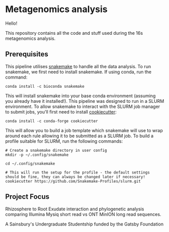 # Metagenomics analysis

Hello!

This repository contains all the code and stuff used during the 16s metagenomics analysis.

## Prerequisites

This pipeline utilises [snakemake](snakemake.readthedocs.io) to handle all the data analysis.
To run snakemake, we first need to install snakemake.
If using conda, run the command:

```
conda install -c bioconda snakemake
```

This will install snakemake into your base conda environment (assuming you already have it installed!).
This pipeline was designed to run in a SLURM environment.
To allow snakemake to interact with the SLURM job manager to submit jobs, you'll first need to install [cookiecutter](https://pypi.org/project/cookiecutter/):

```
conda install -c conda-forge cookiecutter
```

This will allow you to build a job template which snakemake will use to wrap around each rule allowing it to be submitted as a SLURM job. To build a profile suitable for SLURM, run the following commands:

```
# Create a snakemake directory in user config
mkdir -p ~/.config/snakemake

cd ~/.config/snakemake

# This will run the setup for the profile - the default settings should be fine, they can always be changed later if necessary!
cookiecutter https://github.com/Snakemake-Profiles/slurm.git
```

## Project Focus

Rhizosphere to Root Exudate interaction and phylogenetic analysis comparing Illumina Mysiq short read vs ONT MinION long read sequences.

A Sainsbury's Undergraduate Studentship funded by the Gatsby Foundation